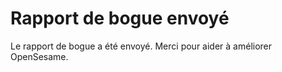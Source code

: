 # Rapport de bogue envoyé

Le rapport de bogue a été envoyé. Merci pour aider à améliorer OpenSesame.

